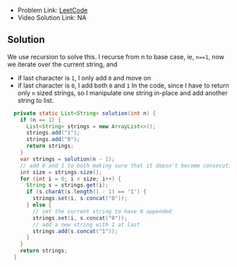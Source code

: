 - Problem Link: [LeetCode](https://leetcode.com/problems/count-good-numbers/)
- Video Solution Link: NA
## Solution
We use recursion to solve this. I recurse from n to base case, ie, `n==1`, now we iterate over the current string, and
- if last character is `1`, I only add `0` and move on
- if last character is `0`, I add both `0` and `1`
In the code, since I have to return only `n` sized strings, so I manipulate one string in-place and add another string to list.
```java
  private static List<String> solution(int n) {
    if (n == 1) {
      List<String> strings = new ArrayList<>();
      strings.add("1");
      strings.add("0");
      return strings;
    }
    var strings = solution(n - 1);
    // add 0 and 1 to both making sure that it doesn't become consecutive
    int size = strings.size();
    for (int i = 0; i < size; i++) {
      String s = strings.get(i);
      if (s.charAt(s.length() - 1) == '1') {
        strings.set(i, s.concat("0"));
      } else {
        // set the current string to have 0 appended
        strings.set(i, s.concat("0"));
        // add a new string with 1 at last
        strings.add(s.concat("1"));
      }
    }
    return strings;
  }
```